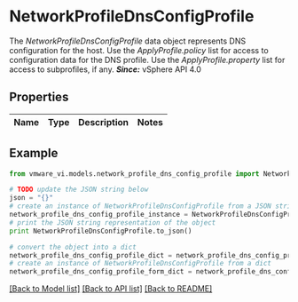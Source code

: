 # NetworkProfileDnsConfigProfile

The *NetworkProfileDnsConfigProfile* data object represents DNS configuration for the host.  Use the *ApplyProfile.policy* list for access to configuration data for the DNS profile. Use the *ApplyProfile.property* list for access to subprofiles, if any.  ***Since:*** vSphere API 4.0 

## Properties
Name | Type | Description | Notes
------------ | ------------- | ------------- | -------------

## Example

```python
from vmware_vi.models.network_profile_dns_config_profile import NetworkProfileDnsConfigProfile

# TODO update the JSON string below
json = "{}"
# create an instance of NetworkProfileDnsConfigProfile from a JSON string
network_profile_dns_config_profile_instance = NetworkProfileDnsConfigProfile.from_json(json)
# print the JSON string representation of the object
print NetworkProfileDnsConfigProfile.to_json()

# convert the object into a dict
network_profile_dns_config_profile_dict = network_profile_dns_config_profile_instance.to_dict()
# create an instance of NetworkProfileDnsConfigProfile from a dict
network_profile_dns_config_profile_form_dict = network_profile_dns_config_profile.from_dict(network_profile_dns_config_profile_dict)
```
[[Back to Model list]](../README.md#documentation-for-models) [[Back to API list]](../README.md#documentation-for-api-endpoints) [[Back to README]](../README.md)


